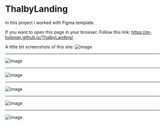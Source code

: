 # ThalbyLanding
In this project i worked with Figma template.

If you want to open this page in your browser. Follow this link: https://m-holovan.github.io/ThalbyLanding/

A little bit screenshots of this site:
![image](https://github.com/m-holovan/ThalbyLanding/assets/106975955/c5b02836-2af0-4835-b912-ddb482d3c90c)

---

![image](https://github.com/m-holovan/ThalbyLanding/assets/106975955/933ae59a-e199-46e4-a719-e30bd6a8d886)

---

![image](https://github.com/m-holovan/ThalbyLanding/assets/106975955/f24407ea-4d3c-44e1-b0e3-4d5f4d852e27)

---

![image](https://github.com/m-holovan/ThalbyLanding/assets/106975955/116d6122-ae6c-4174-9317-bfd4f3aee5d2)

---

![image](https://github.com/m-holovan/ThalbyLanding/assets/106975955/6f903f2c-151e-4ec8-ae5b-43ff2bacf6cd)

---

![image](https://github.com/m-holovan/ThalbyLanding/assets/106975955/b16e7285-43b7-490f-baf4-22a02b938fb2)



